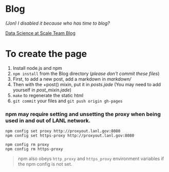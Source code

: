 Blog
====

*(Jon) I disabled it because who has time to blog?*

[Data Science at Scale Team Blog](http://datascienceatscale.github.io/Blog/ "Data Science at Scale Team Blog")

# To create the page #

1. Install node.js and npm 
2. `npm install` from the Blog directory (*please don't commit these files*)
3. First, to add a new post, add a markdown in *markdown/* 
4. Then with the +post() mixin, put it in *posts.jade* (You may need
   to add yourself in *post_mixin.jade*)
5. `make` to regenerate the static html
6. `git commit` your files and `git push origin gh-pages`


### npm may require setting and unsetting the proxy when being used in and out of LANL network. ###

`npm config set proxy http://proxyout.lanl.gov:8080`  
`npm config set https-proxy http://proxyout.lanl.gov:8080`

`npm config rm proxy`  
`npm config rm https-proxy`

> npm also obeys `http_proxy` and `https_proxy` environment variables if the npm config is not set.

